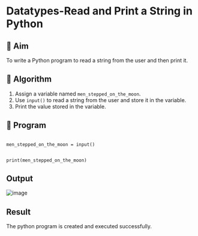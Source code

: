 # Datatypes-Read and Print a String in Python

## 🎯 Aim
To write a Python program to read a string from the user and then print it.

## 🧠 Algorithm
1. Assign a variable named `men_stepped_on_the_moon`.
2. Use `input()` to read a string from the user and store it in the variable.
3. Print the value stored in the variable.

## 🧾 Program
~~~

men_stepped_on_the_moon = input()


print(men_stepped_on_the_moon)
~~~

## Output
![image](https://github.com/user-attachments/assets/f999e305-3312-43e3-adb0-8315139d8983)

## Result
The python program is created and executed successfully.
